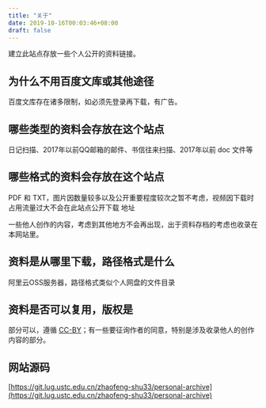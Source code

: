 ```yaml
---
title: "关于"
date: 2019-10-16T00:03:46+08:00
draft: false
---
```


建立此站点存放一些个人公开的资料链接。

## 为什么不用百度文库或其他途径
百度文库存在诸多限制，如必须先登录再下载，有广告。

## 哪些类型的资料会存放在这个站点
日记扫描、2017年以前QQ邮箱的邮件、书信往来扫描、2017年以前 doc 文件等

## 哪些格式的资料会存放在这个站点
PDF 和 TXT，图片因数量较多以及公开重要程度较次之暂不考虑，视频因下载时占用流量过大不会在此站点公开下载
地址

一些他人创作的内容，考虑到其他地方不会再出现，出于资料存档的考虑也收录在本网站里。

## 资料是从哪里下载，路径格式是什么
阿里云OSS服务器，路径格式类似个人网盘的文件目录

## 资料是否可以复用，版权是
部分可以，遵循 [CC-BY](https://baike.baidu.com/item/知识共享)；有一些要征询作者的同意，特别是涉及收录他人的创作内容的部分。

## 网站源码
[https://git.lug.ustc.edu.cn/zhaofeng-shu33/personal-archive](https://git.lug.ustc.edu.cn/zhaofeng-shu33/personal-archive)